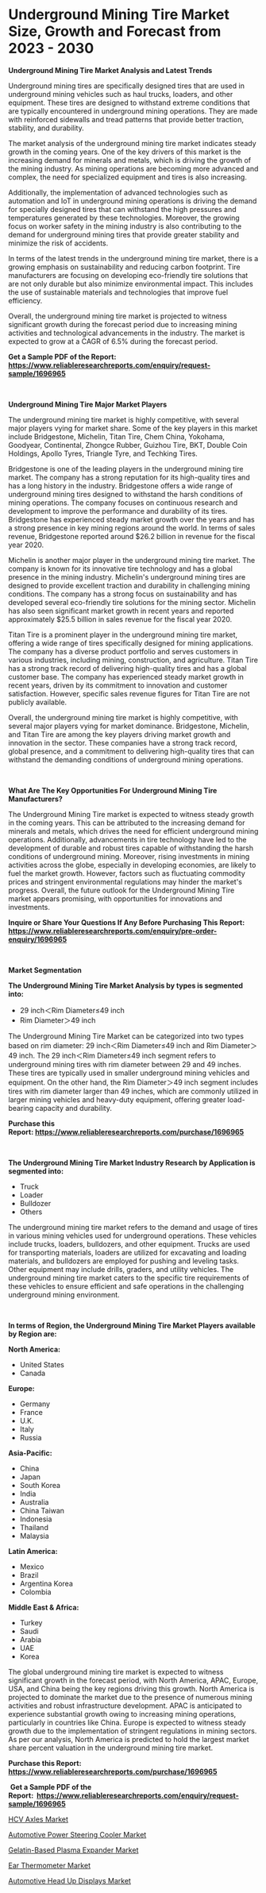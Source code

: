 <p><h1>Underground Mining Tire Market Size, Growth and Forecast from 2023 - 2030</h1></p><p><strong>Underground Mining Tire Market Analysis and Latest Trends</strong></p>
<p><p>Underground mining tires are specifically designed tires that are used in underground mining vehicles such as haul trucks, loaders, and other equipment. These tires are designed to withstand extreme conditions that are typically encountered in underground mining operations. They are made with reinforced sidewalls and tread patterns that provide better traction, stability, and durability.</p><p>The market analysis of the underground mining tire market indicates steady growth in the coming years. One of the key drivers of this market is the increasing demand for minerals and metals, which is driving the growth of the mining industry. As mining operations are becoming more advanced and complex, the need for specialized equipment and tires is also increasing.</p><p>Additionally, the implementation of advanced technologies such as automation and IoT in underground mining operations is driving the demand for specially designed tires that can withstand the high pressures and temperatures generated by these technologies. Moreover, the growing focus on worker safety in the mining industry is also contributing to the demand for underground mining tires that provide greater stability and minimize the risk of accidents.</p><p>In terms of the latest trends in the underground mining tire market, there is a growing emphasis on sustainability and reducing carbon footprint. Tire manufacturers are focusing on developing eco-friendly tire solutions that are not only durable but also minimize environmental impact. This includes the use of sustainable materials and technologies that improve fuel efficiency.</p><p>Overall, the underground mining tire market is projected to witness significant growth during the forecast period due to increasing mining activities and technological advancements in the industry. The market is expected to grow at a CAGR of 6.5% during the forecast period.</p></p>
<p><strong>Get a Sample PDF of the Report:&nbsp; <a href="https://www.reliableresearchreports.com/enquiry/request-sample/1696965">https://www.reliableresearchreports.com/enquiry/request-sample/1696965</a></strong></p>
<p>&nbsp;</p>
<p><strong>Underground Mining Tire Major Market Players</strong></p>
<p><p>The underground mining tire market is highly competitive, with several major players vying for market share. Some of the key players in this market include Bridgestone, Michelin, Titan Tire, Chem China, Yokohama, Goodyear, Continental, Zhongce Rubber, Guizhou Tire, BKT, Double Coin Holdings, Apollo Tyres, Triangle Tyre, and Techking Tires.</p><p>Bridgestone is one of the leading players in the underground mining tire market. The company has a strong reputation for its high-quality tires and has a long history in the industry. Bridgestone offers a wide range of underground mining tires designed to withstand the harsh conditions of mining operations. The company focuses on continuous research and development to improve the performance and durability of its tires. Bridgestone has experienced steady market growth over the years and has a strong presence in key mining regions around the world. In terms of sales revenue, Bridgestone reported around $26.2 billion in revenue for the fiscal year 2020.</p><p>Michelin is another major player in the underground mining tire market. The company is known for its innovative tire technology and has a global presence in the mining industry. Michelin's underground mining tires are designed to provide excellent traction and durability in challenging mining conditions. The company has a strong focus on sustainability and has developed several eco-friendly tire solutions for the mining sector. Michelin has also seen significant market growth in recent years and reported approximately $25.5 billion in sales revenue for the fiscal year 2020.</p><p>Titan Tire is a prominent player in the underground mining tire market, offering a wide range of tires specifically designed for mining applications. The company has a diverse product portfolio and serves customers in various industries, including mining, construction, and agriculture. Titan Tire has a strong track record of delivering high-quality tires and has a global customer base. The company has experienced steady market growth in recent years, driven by its commitment to innovation and customer satisfaction. However, specific sales revenue figures for Titan Tire are not publicly available.</p><p>Overall, the underground mining tire market is highly competitive, with several major players vying for market dominance. Bridgestone, Michelin, and Titan Tire are among the key players driving market growth and innovation in the sector. These companies have a strong track record, global presence, and a commitment to delivering high-quality tires that can withstand the demanding conditions of underground mining operations.</p></p>
<p>&nbsp;</p>
<p><strong>What Are The Key Opportunities For Underground Mining Tire Manufacturers?</strong></p>
<p><p>The Underground Mining Tire market is expected to witness steady growth in the coming years. This can be attributed to the increasing demand for minerals and metals, which drives the need for efficient underground mining operations. Additionally, advancements in tire technology have led to the development of durable and robust tires capable of withstanding the harsh conditions of underground mining. Moreover, rising investments in mining activities across the globe, especially in developing economies, are likely to fuel the market growth. However, factors such as fluctuating commodity prices and stringent environmental regulations may hinder the market's progress. Overall, the future outlook for the Underground Mining Tire market appears promising, with opportunities for innovations and investments.</p></p>
<p><strong>Inquire or Share Your Questions If Any Before Purchasing This Report: <a href="https://www.reliableresearchreports.com/enquiry/pre-order-enquiry/1696965">https://www.reliableresearchreports.com/enquiry/pre-order-enquiry/1696965</a></strong></p>
<p>&nbsp;</p>
<p><strong>Market Segmentation</strong></p>
<p><strong>The Underground Mining Tire Market Analysis by types is segmented into:</strong></p>
<p><ul><li>29 inch＜Rim Diameter≤49 inch</li><li>Rim Diameter＞49 inch</li></ul></p>
<p><p>The Underground Mining Tire Market can be categorized into two types based on rim diameter: 29 inch＜Rim Diameter≤49 inch and Rim Diameter＞49 inch. The 29 inch＜Rim Diameter≤49 inch segment refers to underground mining tires with rim diameter between 29 and 49 inches. These tires are typically used in smaller underground mining vehicles and equipment. On the other hand, the Rim Diameter＞49 inch segment includes tires with rim diameter larger than 49 inches, which are commonly utilized in larger mining vehicles and heavy-duty equipment, offering greater load-bearing capacity and durability.</p></p>
<p><strong>Purchase this Report:&nbsp;<a href="https://www.reliableresearchreports.com/purchase/1696965">https://www.reliableresearchreports.com/purchase/1696965</a></strong></p>
<p>&nbsp;</p>
<p><strong>The Underground Mining Tire Market Industry Research by Application is segmented into:</strong></p>
<p><ul><li>Truck</li><li>Loader</li><li>Bulldozer</li><li>Others</li></ul></p>
<p><p>The underground mining tire market refers to the demand and usage of tires in various mining vehicles used for underground operations. These vehicles include trucks, loaders, bulldozers, and other equipment. Trucks are used for transporting materials, loaders are utilized for excavating and loading materials, and bulldozers are employed for pushing and leveling tasks. Other equipment may include drills, graders, and utility vehicles. The underground mining tire market caters to the specific tire requirements of these vehicles to ensure efficient and safe operations in the challenging underground mining environment.</p></p>
<p>&nbsp;</p>
<p><strong>In terms of Region, the Underground Mining Tire Market Players available by Region are:</strong></p>
<p>
    <p> <strong> North America: </strong>
        <ul>
            <li>United States</li>
            <li>Canada</li>
        </ul>
        </p> 
    <p> <strong> Europe: </strong>
        <ul>
            <li>Germany</li>
            <li>France</li>
            <li>U.K.</li>
            <li>Italy</li>
            <li>Russia</li>
        </ul>
        </p> 
    <p> <strong> Asia-Pacific: </strong>
        <ul>
            <li>China</li>
            <li>Japan</li>
            <li>South Korea</li>
            <li>India</li>
            <li>Australia</li>
            <li>China Taiwan</li>
            <li>Indonesia</li>
            <li>Thailand</li>
            <li>Malaysia</li>
        </ul>
        </p> 
    <p> <strong> Latin America: </strong>
        <ul>
            <li>Mexico</li>
            <li>Brazil</li>
            <li>Argentina Korea</li>
            <li>Colombia</li>
        </ul>
        </p> 
    <p> <strong> Middle East & Africa: </strong>
        <ul>
            <li>Turkey</li>
            <li>Saudi</li>
            <li>Arabia</li>
            <li>UAE</li>
            <li>Korea</li>
        </ul>
    </p>
    </p>
<p><p>The global underground mining tire market is expected to witness significant growth in the forecast period, with North America, APAC, Europe, USA, and China being the key regions driving this growth. North America is projected to dominate the market due to the presence of numerous mining activities and robust infrastructure development. APAC is anticipated to experience substantial growth owing to increasing mining operations, particularly in countries like China. Europe is expected to witness steady growth due to the implementation of stringent regulations in mining sectors. As per our analysis, North America is predicted to hold the largest market share percent valuation in the underground mining tire market.</p></p>
<p><strong>Purchase this Report: <a href="https://www.reliableresearchreports.com/purchase/1696965">https://www.reliableresearchreports.com/purchase/1696965</a></strong></p>
<p>&nbsp;<strong>Get a Sample PDF of the Report:&nbsp;&nbsp;<a href="https://www.reliableresearchreports.com/enquiry/request-sample/1696965">https://www.reliableresearchreports.com/enquiry/request-sample/1696965</a></strong></p>
<p><strong></strong></p>
<p><p><a href="https://medium.com/@earn.only.flood/hcv-axles-market-furnishes-information-on-market-share-market-trends-and-market-growth-59dac60979ce">HCV Axles Market</a></p><p><a href="https://medium.com/@flee.calm.mark/automotive-power-steering-cooler-market-comprehensive-assessment-by-type-application-and-2a5726c60d0d">Automotive Power Steering Cooler Market</a></p><p><a href="https://github.com/Chiragrp22/Market-Research-Report-List-1/blob/main/gelatin-based-plasma-expander-market.md">Gelatin-Based Plasma Expander Market</a></p><p><a href="https://github.com/Chiragrp23/Market-Research-Report-List-1/blob/main/ear-thermometer-market.md">Ear Thermometer Market</a></p><p><a href="https://www.linkedin.com/pulse/automotive-head-up-displays-market-size-growth-forecast-cwd8e/">Automotive Head Up Displays Market</a></p></p>